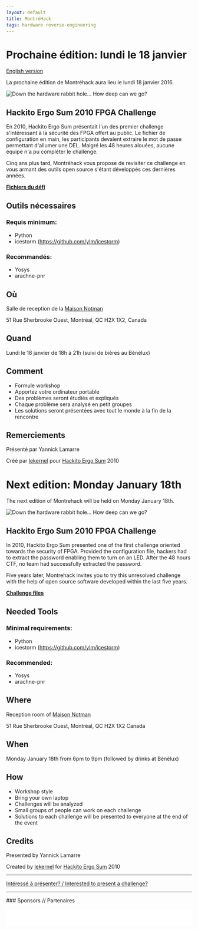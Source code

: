 ```yaml
---
layout: default
title: MontréHack
tags: hardware reverse-engineering
---
```


# Prochaine édition: lundi le 18 janvier
[English version](#english)

La prochaine édition de Montréhack aura lieu le lundi 18 janvier 2016.

![Down the hardware rabbit hole... How deep can we go?](http://i.imgur.com/DvTnkD2.png)

## Hackito Ergo Sum 2010 FPGA Challenge

En 2010, Hackito Ergo Sum présentait l'un des premier challenge s'intéressant à
la sécurité des FPGA offert au public. Le fichier de configuration en main, les
participants devaient extraire le mot de passe permettant d'allumer une DEL.
Malgré les 48 heures alouées, aucune équipe n'a pu compléter le challenge.

Cinq ans plus tard, Montréhack vous propose de revisiter ce challenge en vous
armant des outils open source s'étant développés ces dernières années.

**[Fichiers du défi](https://github.com/montrehack/challenges/tree/master/2016-01-18/build)**

## Outils nécessaires

### Requis minimum:

- Python
- icestorm (https://github.com/ylm/icestorm)

### Recommandés:

- Yosys
- arachne-pnr

## Où

Salle de reception de la [Maison Notman](http://notman.org/)

51 Rue Sherbrooke Ouest, Montréal, QC H2X 1X2, Canada

## Quand

Lundi le 18 janvier de 18h à 21h (suivi de bières au Bénélux)

## Comment

* Formule workshop
* Apportez votre ordinateur portable
* Des problèmes seront étudiés et expliqués
* Chaque problème sera analysé en petit groupes
* Les solutions seront présentées avec tout le monde à la fin de la rencontre

## Remerciements

Présenté par Yannick Lamarre

Créé par [lekernel](http://m-labs.hk/) pour [Hackito Ergo Sum](http://hackitoergosum.org/) 2010

<a id="english"></a>
# Next edition: Monday January 18th

The next edition of Montrehack will be held on Monday January 18th.

![Down the hardware rabbit hole... How deep can we go?](http://i.imgur.com/DvTnkD2.png)

## Hackito Ergo Sum 2010 FPGA Challenge

In 2010, Hackito Ergo Sum presented one of the first challenge oriented towards
the security of FPGA. Provided the configuration file, hackers had to extract
the password enabling them to turn on an LED. After the 48 hours CTF, no team
had successfully extracted the password.

Five years later, Montrehack invites you to try this unresolved challenge with
the help of open source software developed within the last five years.

**[Challenge files](https://github.com/montrehack/challenges/tree/master/2016-01-18/build)**

## Needed Tools

### Minimal requirements:

- Python
- icestorm (https://github.com/ylm/icestorm)

### Recommended:

- Yosys
- arachne-pnr

## Where

Reception room of [Maison Notman](http://notman.org/)

51 Rue Sherbrooke Ouest, Montréal, QC H2X 1X2 Canada

## When

Monday January 18th from 6pm to 9pm (followed by drinks at Bénélux)

## How

* Workshop style
* Bring your own laptop
* Challenges will be analyzed
* Small groups of people can work on each challenge
* Solutions to each challenge will be presented to everyone at the end of the event

## Credits

Presented by Yannick Lamarre

Created by [lekernel](http://m-labs.hk/) for [Hackito Ergo Sum](http://hackitoergosum.org/) 2010

<hr/>

[Intéressé à présenter? / Interested to present a challenge?](https://github.com/montrehack/montrehack.github.com/wiki/Present-at-Montrehack)

<hr/>
### Sponsors // Partenaires

[![Brasserie Benelux](/images/benelux.png)](http://brasseriebenelux.com/)
